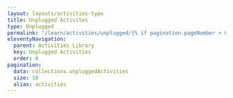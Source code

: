 ```yaml
---
layout: layouts/activities-type
title: Unplugged Activites
type: Unplugged
permalink: "/learn/activities/unplugged/{% if pagination.pageNumber > 0 %}page/{{ pagination.pageNumber + 1 }}/{% endif %}"
eleventyNavigation:
  parent: Activities Library
  key: Unplugged Activities
  order: 0
pagination:
  data: collections.unpluggedActivities
  size: 10
  alias: activities
---
```

